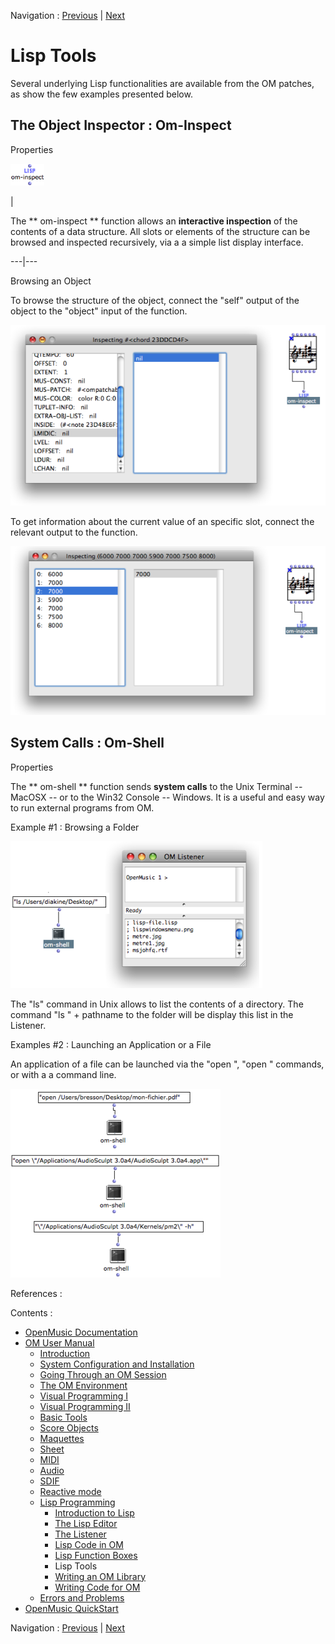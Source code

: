 Navigation : [Previous](LispFunctions "page précédente\(Lisp
Function Boxes\)") | [Next](LispUserLib "Next\(Writing
an OM Library\)")

# Lisp Tools

Several underlying Lisp functionalities are available from the OM patches, as
show the few examples presented below.

## The Object Inspector : Om-Inspect

Properties

![](../res/ominspect_icon.png)

|

The ** om-inspect ** function allows an **interactive inspection** of the
contents of a data structure. All slots or elements of the structure can be
browsed and inspected recursively, via a a simple list display interface.  
  
---|---  
  
Browsing an Object

To browse the structure of the object, connect the "self" output of the object
to the "object" input of the function.

![](../res/inspector_scr.png)

To get information about the current value of an specific slot, connect the
relevant output to the function.

![](../res/outputinspection_scr.png)

## System Calls : Om-Shell

Properties

The ** om-shell ** function sends **system calls** to the Unix Terminal --
MacOSX -- or to the Win32 Console -- Windows. It is a useful and easy way to
run external programs from OM.

Example #1 : Browsing a Folder

![](../res/lscommand.png)

The "ls" command in Unix allows to list the contents of a directory. The
command "ls " \+ pathname to the folder will be display this list in the
Listener.

Examples #2 : Launching an Application or a File

An application of a file can be launched via the "open ", "open \" commands,
or with a a command line.

![](../res/opencommandline.png)

References :

Contents :

  * [OpenMusic Documentation](OM-Documentation)
  * [OM User Manual](OM-User-Manual)
    * [Introduction](00-Contents)
    * [System Configuration and Installation](Installation)
    * [Going Through an OM Session](Goingthrough)
    * [The OM Environment](Environment)
    * [Visual Programming I](BasicVisualProgramming)
    * [Visual Programming II](AdvancedVisualProgramming)
    * [Basic Tools](BasicObjects)
    * [Score Objects](ScoreObjects)
    * [Maquettes](Maquettes)
    * [Sheet](Sheet)
    * [MIDI](MIDI)
    * [Audio](Audio)
    * [SDIF](SDIF)
    * [Reactive mode](Reactive)
    * [Lisp Programming](Lisp)
      * [Introduction to Lisp](LispIntro)
      * [The Lisp Editor](LispEditor)
      * [The Listener](LispListener)
      * [Lisp Code in OM](LispInOM)
      * [Lisp Function Boxes](LispFunctions)
      * Lisp Tools
      * [Writing an OM Library](LispUserLib)
      * [Writing Code for OM](LispForOM)
    * [Errors and Problems](errors)
  * [OpenMusic QuickStart](QuickStart-Chapters)

Navigation : [Previous](LispFunctions "page précédente\(Lisp
Function Boxes\)") | [Next](LispUserLib "Next\(Writing
an OM Library\)")

